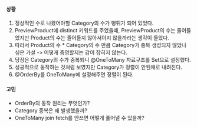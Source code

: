 #### 상황

1. 정상적인 수로 나왔어야할 Category의 수가 뻥튀기 되어 있었다.
2. PreviewProduct에 distinct 키워드를 주었을때, PreviewProduct의 수는 줄어들었지만 Product의 수는 줄어들지 않아서이지 않을까라는 생각이 들었다.
3. 따라서 Product의 수 * Category의 수 만큼 Category가 중복 생성되지 않았나 싶은 가설 -> 어떻게 증명할지는 감이 잡히지 않는다.
4. 당장은 Category의 수가 중복되니 @OneToMany 자료구조를 Set으로 설정했다.
5. 성공적으로 동작하는 것처럼 보였지만 Category가 정렬이 안된채로 내려진다.
6. @OrderBy를 OneToMany에 설정해주면 정렬이 된다.

#### 고민

- OrderBy의 동작 원리는 무엇인가?
- Category 중복은 왜 발생했을까?
- OneToMany join fetch를 안쓰면 어떻게 풀어낼 수 있을까?
